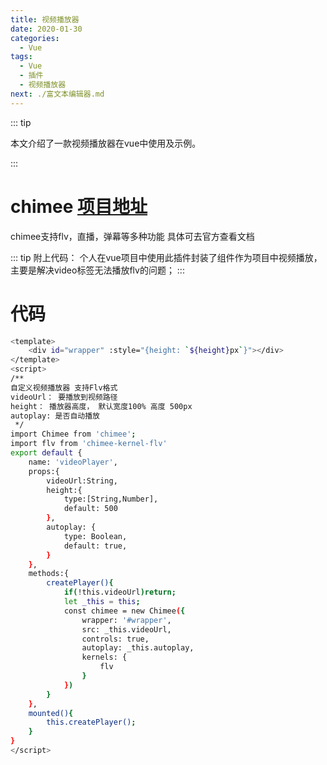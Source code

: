 ```yaml
---
title: 视频播放器
date: 2020-01-30
categories:
  - Vue
tags:
  - Vue
  - 插件
  - 视频播放器
next: ./富文本编辑器.md
---
```


::: tip

本文介绍了一款视频播放器在vue中使用及示例。

:::


<!-- more -->

# chimee <a href="https://chimee.org/">项目地址</a>

chimee支持flv，直播，弹幕等多种功能 具体可去官方查看文档 

::: tip 附上代码：
 个人在vue项目中使用此插件封装了组件作为项目中视频播放，主要是解决video标签无法播放flv的问题；
:::

# 代码

```bash
<template>
    <div id="wrapper" :style="{height: `${height}px`}"></div>
</template>
<script>
/**
自定义视频播放器 支持Flv格式
videoUrl： 要播放到视频路径
height： 播放器高度， 默认宽度100% 高度 500px
autoplay: 是否自动播放
 */
import Chimee from 'chimee';
import flv from 'chimee-kernel-flv'
export default {
    name: 'videoPlayer',
    props:{
        videoUrl:String,
        height:{ 
            type:[String,Number], 
            default: 500
        },
        autoplay: {
            type: Boolean,
            default: true,
        }
    },
    methods:{
        createPlayer(){
            if(!this.videoUrl)return;
            let _this = this;
            const chimee = new Chimee({
                wrapper: '#wrapper',
                src: _this.videoUrl,
                controls: true,
                autoplay: _this.autoplay,
                kernels: {
                    flv
                }
            })
        }
    },
    mounted(){
        this.createPlayer();
    }
}
</script>
```

